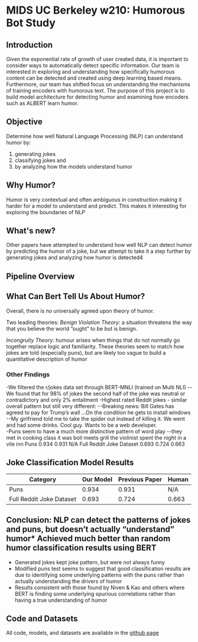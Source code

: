 # MIDS UC Berkeley w210: Humorous Bot Study

## Introduction
Given the exponential rate of growth of user created data, it is important to consider ways to automatically detect specific information. Our team is interested in exploring and understanding how specifically humorous content can be detected and created using deep learning based means. Furthermore, our team has shifted focus on understanding the mechanisms of training encoders with humorous text.  The purpose of this project is to build model architecture for detecting humor and examining how encoders such as ALBERT learn humor.


## Objective
Determine how well Natural Language Processing (NLP) can understand humor by: 
1. generating jokes
2. classifying jokes and 
3. by analyzing how the models understand humor 

## Why Humor?
Humor is very contextual and often ambiguous in construction making it harder for a model to understand and predict. This makes it interesting for exploring the boundaries of NLP

## What's new?
Other papers have attempted to understand how well NLP can detect humor by predicting the humor of a joke, but we attempt to take it a step further by generating jokes and analyzing how humor is detected4

## Pipeline Overview


## What Can Bert Tell Us About Humor?
Overall, there is no universally agreed upon theory of humor. 

Two leading theories:
*Benign Violation Theory*: a situation threatens the way that you believe the world “ought” to be but is benign.

*Incongruity Theory*: humour arises when things that do not normally go together replace logic and familiarity.
These theories seem to match how jokes are told (especially puns), but are likely too vague to build a quantitative description of humor

### Other Findings
-We filtered the r/jokes data set through BERT-MNLI (trained on Multi NLI) 
--We found that for 98% of jokes the second half of the joke was neutral or contradictory and only 2% entailment
-Highest rated Reddit jokes - similar overall pattern but still very different:
--Breaking news: Bill Gates has agreed to pay for Trump’s wall …On the condition he gets to install windows
--My girlfriend told me to take the spider out instead of killing it. We went and had some drinks. Cool guy. Wants to be a web developer.	
-Puns seem to have a much more distinctive pattern of word play
--they met in cooking class it was boil meets grill
the violinist spent the night in a vile inn
 Puns
0.934
0.931
N/A
Full Reddit Joke Dataset
0.693
0.724
0.663


## Joke Classification Model Results 

Category | Our Model | Previous Paper | Human
--- | --- | --- | ---
Puns | 0.934 |0.931 | N/A
Full Reddit Joke Dataset | 0.693 |0.724 | 0.663


## Conclusion: NLP can detect the patterns of jokes and puns, but doesn’t actually “understand” humor* Achieved much better than random humor classification results using BERT
* Generated jokes kept joke pattern, but were not always funny
* Modified puns test seems to suggest that good classification results are due to identifying some underlying patterns with the puns rather than actually understanding the drivers of humor
* Results consistent with those found by Niven & Kao and others where BERT is finding some underlying spurious correlations rather than having a true understanding of humor


## Code and Datasets

All code, models, and datasets are available in the [github page](https://github.com/jlee-snn/w210-capstone-humorbot)

